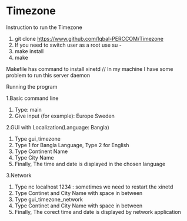 Timezone
========
Instruction to run the Timezone 

1. git clone https://www.github.com/Iqbal-PERCCOM/Timezone
2. If you need to switch user as a root use su -
3. make install
4. make

Makefile has command to install xinetd // In my machine I have some problem to run this server daemon 

Running the program

1.Basic command line

1. Type: main
2. Give input (for example): Europe Sweden

2.GUI with Localization(Language: Bangla)

1. Type gui_timezone
2. Type 1 for Bangla Language, Type 2 for English 
3. Type Continent Name
4. Type City Name
5. Finally, The time and date is displayed in the chosen language

3.Network 

1. Type nc localhost 1234 : sometimes we need to restart the xinetd
2. Type Continet and City Name with space in between
3. Type gui_timezone_network
4. Type Continet and City Name with space in between
5. Finally, The corect time and date is displayed by network application
